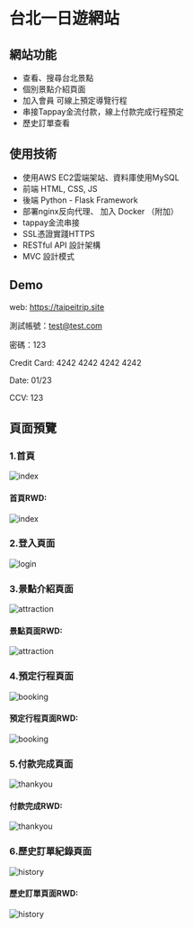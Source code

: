 # 台北一日遊網站

## 網站功能
* 查看、搜尋台北景點
* 個別景點介紹頁面
* 加入會員 可線上預定導覽行程
* 串接Tappay金流付款，線上付款完成行程預定
* 歷史訂單查看


## 使用技術
- 使用AWS EC2雲端架站、資料庫使用MySQL
- 前端 HTML, CSS, JS
- 後端 Python - Flask Framework
- 部署nginx反向代理、 加入 Docker （附加）
- tappay金流串接
- SSL憑證實踐HTTPS
- RESTful API 設計架構
- MVC 設計模式

## Demo
web: https://taipeitrip.site

測試帳號：test@test.com

密碼：123

Credit Card: 4242 4242 4242 4242

Date: 01/23

CCV: 123

## 頁面預覽
### 1.首頁
![index](./github-png/1-1index.jpeg)

#### 首頁RWD:
![index](./github-png/1-2index.png)

### 2.登入頁面
![login](./github-png/2-1login.png)

### 3.景點介紹頁面
![attraction](./github-png/3-1attraction.jpeg)

#### 景點頁面RWD:
![attraction](./github-png/3-2attraction.jpeg)

### 4.預定行程頁面
![booking](./github-png/4-1booking.jpeg)

#### 預定行程頁面RWD:
![booking](./github-png/4-2booking.jpeg)

### 5.付款完成頁面
![thankyou](./github-png/5-1thankyou.jpeg)

#### 付款完成RWD:
![thankyou](./github-png/5-2thankyou.png)

### 6.歷史訂單紀錄頁面
![history](./github-png/6-1history.png)

#### 歷史訂單頁面RWD:
![history](./github-png/6-2history.png)